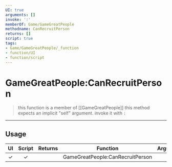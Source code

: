 ```yaml
---
UI: true
arguments: []
invoke: ':'
memberOf: Game/GameGreatPeople
methodname: CanRecruitPerson
returns: []
script: true
tags:
- Game/GameGreatPeople/_function
- function/UI
- function/script
---
```

# GameGreatPeople:CanRecruitPerson
> this function is a member of [[GameGreatPeople]]
> this method expects an implicit "self" argument. invoke it with `:`
-----
## Usage
|  UI | Script | Returns | Function | Arguments |
|:---:|:------:|-------:|:--------:|:---------|
|✓|✓||GameGreatPeople:CanRecruitPerson||
